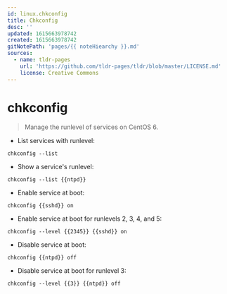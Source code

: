 ```yaml
---
id: linux.chkconfig
title: Chkconfig
desc: ''
updated: 1615663978742
created: 1615663978742
gitNotePath: 'pages/{{ noteHiearchy }}.md'
sources:
  - name: tldr-pages
    url: 'https://github.com/tldr-pages/tldr/blob/master/LICENSE.md'
    license: Creative Commons
---
```

# chkconfig

> Manage the runlevel of services on CentOS 6.

- List services with runlevel:

`chkconfig --list`

- Show a service's runlevel:

`chkconfig --list {{ntpd}}`

- Enable service at boot:

`chkconfig {{sshd}} on`

- Enable service at boot for runlevels 2, 3, 4, and 5:

`chkconfig --level {{2345}} {{sshd}} on`

- Disable service at boot:

`chkconfig {{ntpd}} off`

- Disable service at boot for runlevel 3:

`chkconfig --level {{3}} {{ntpd}} off`

